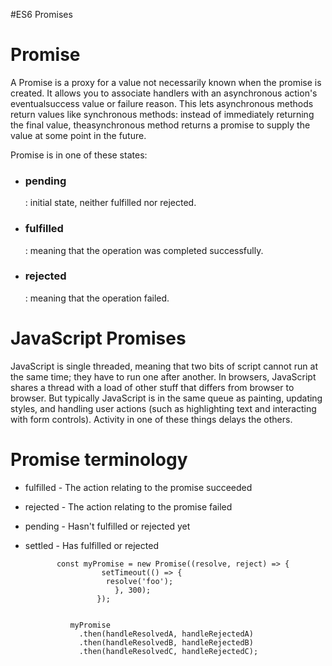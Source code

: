 #ES6 Promises

Promise
=
A Promise is a proxy for a value not necessarily known when the promise is created. It allows you to associate handlers with an asynchronous action's eventualsuccess value or failure reason. This lets asynchronous methods return values like synchronous methods: instead of immediately returning the final value, theasynchronous method returns a promise to supply the value at some point in the future.

Promise is in one of these states:

* <h3>pending</h3>: initial state, neither fulfilled nor rejected.

* <h3>fulfilled</h3>: meaning that the operation was completed successfully.

* <h3>rejected</h3>: meaning that the operation failed.

JavaScript Promises
=

JavaScript is single threaded, meaning that two bits of script cannot run at the same time; they have to run one after another. In browsers, JavaScript shares a thread with a load of other stuff that differs from browser to browser. But typically JavaScript is in the same queue as painting, updating styles, and handling user actions (such as highlighting text and interacting with form controls). Activity in one of these things delays the others.

Promise terminology
=

* fulfilled - The action relating to the promise succeeded

* rejected - The action relating to the promise failed

* pending - Hasn't fulfilled or rejected yet

* settled - Has fulfilled or rejected


             const myPromise = new Promise((resolve, reject) => {
                       setTimeout(() => {
                        resolve('foo');
                          }, 300); 
                      });


                myPromise
                  .then(handleResolvedA, handleRejectedA)
                  .then(handleResolvedB, handleRejectedB)
                  .then(handleResolvedC, handleRejectedC);